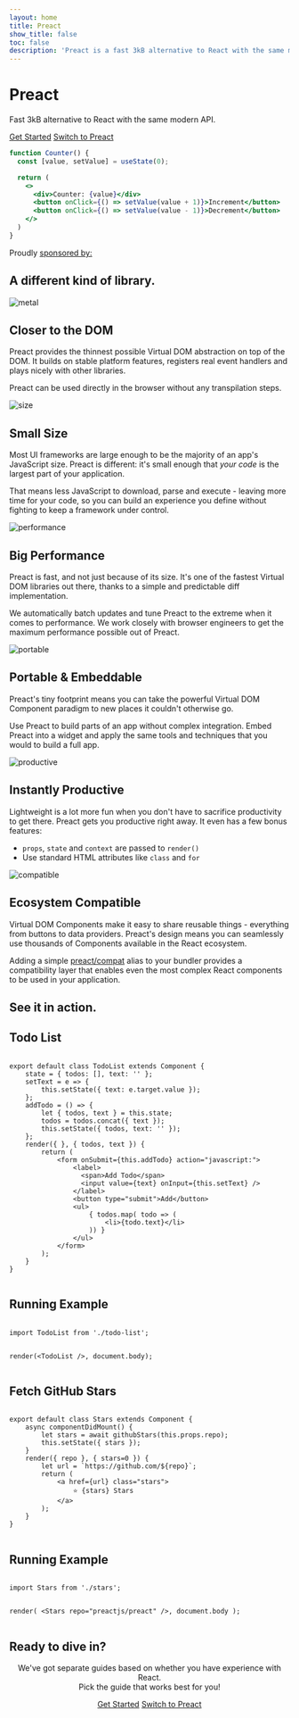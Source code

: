```yaml
---
layout: home
title: Preact
show_title: false
toc: false
description: 'Preact is a fast 3kB alternative to React with the same modern API'
---
```


<jumbotron>
    <h1>
        <logo height="1.5em" title="Preact" text inverted>Preact</logo>
    </h1>
    <p class="tagline">Fast 3kB alternative to React with the same modern API.</p>
    <p class="intro-buttons">
        <a href="/guide/v10/getting-started" class="btn primary">Get Started</a>
        <a href="/guide/v10/switching-to-preact" class="btn secondary">Switch to Preact</a>
    </p>
</jumbotron>

```jsx
function Counter() {
  const [value, setValue] = useState(0);

  return (
    <>
      <div>Counter: {value}</div>
      <button onClick={() => setValue(value + 1)}>Increment</button>
      <button onClick={() => setValue(value - 1)}>Decrement</button>
    </>
  )
}
```

<section class="sponsors">
  <p>Proudly <a href="https://opencollective.com/preact">sponsored by:</a></p>
  <sponsors></sponsors>
</section>

<section class="home-top">
    <h1>A different kind of library.</h1>
</section>

<section class="home-section">
  <img src="/assets/home/metal.svg" alt="metal">

  <div>
    <h2>Closer to the DOM</h2>
    <p>
      Preact provides the thinnest possible Virtual DOM abstraction on top of the DOM.
      It builds on stable platform features, registers real event handlers and plays nicely with other libraries.
    </p>
    <p>
      Preact can be used directly in the browser without any transpilation steps.
    </p>
  </div>
</section>

<section class="home-section">
  <img src="/assets/home/size.svg" alt="size">

  <div>
    <h2>Small Size</h2>
    <p>
      Most UI frameworks are large enough to be the majority of an app's JavaScript size.
      Preact is different: it's small enough that <em>your code</em> is the largest part of your application.
    </p>
    <p>
      That means less JavaScript to download, parse and execute - leaving more time for your code, so you can build an experience you define without fighting to keep a framework under control.
    </p>
  </div>
</section>

<section class="home-section">
  <img src="/assets/home/performance.svg" alt="performance">

  <div>
    <h2>Big Performance</h2>
    <p>
      Preact is fast, and not just because of its size. It's one of the fastest Virtual DOM libraries out there, thanks to a simple and predictable diff implementation.
    </p>
    <p>
      We automatically batch updates and tune Preact to the extreme when it comes to performance. We work closely with
      browser engineers to get the maximum performance possible out of Preact.
    </p>
  </div>
</section>

<section class="home-section">
  <img src="/assets/home/portable.svg" alt="portable">

  <div>
    <h2>Portable &amp; Embeddable</h2>
    <p>
      Preact's tiny footprint means you can take the powerful Virtual DOM Component paradigm to new places it couldn't otherwise go.
    </p>
    <p>
      Use Preact to build parts of an app without complex integration. Embed Preact into a widget and apply the same tools and techniques that you would to build a full app.
    </p>
  </div>
</section>

<section class="home-section">
  <img src="/assets/home/productive.svg" alt="productive">

  <div>
    <h2>Instantly Productive</h2>
    <p>
      Lightweight is a lot more fun when you don't have to sacrifice productivity to get there. Preact gets you productive right away. It even has a few bonus features:
    </p>
    <ul>
      <li><code>props</code>, <code>state</code> and <code>context</code> are passed to <code>render()</code></li>
      <li>Use standard HTML attributes like <code>class</code> and <code>for</code></li>
    </ul>
  </div>
</section>

<section class="home-section">
  <img src="/assets/home/compatible.svg" alt="compatible">

  <div>
    <h2>Ecosystem Compatible</h2>
    <p>
      Virtual DOM Components make it easy to share reusable things - everything from buttons to data providers.
      Preact's design means you can seamlessly use thousands of Components available in the React ecosystem.
    </p>
    <p>
      Adding a simple <a href="/guide/v10/switching-to-preact#how-to-alias-preact-compat">preact/compat</a> alias to your bundler provides a compatibility layer
      that enables even the most complex React components to be used in your application.
    </p>
  </div>
</section>

<section class="home-top">
    <h1>See it in action.</h1>
</section>

<section class="home-split">
    <div>
        <h2>Todo List</h2>
        <pre><code class="lang-jsx">
export default class TodoList extends Component {
    state = { todos: [], text: '' };
    setText = e =&gt; {
        this.setState({ text: e.target.value });
    };
    addTodo = () =&gt; {
        let { todos, text } = this.state;
        todos = todos.concat({ text });
        this.setState({ todos, text: '' });
    };
    render({ }, { todos, text }) {
        return (
            &lt;form onSubmit={this.addTodo} action="javascript:"&gt;
                &lt;label&gt;
                  &lt;span&gt;Add Todo&lt;/span&gt;
                  &lt;input value={text} onInput={this.setText} /&gt;
                &lt;/label&gt;
                &lt;button type="submit"&gt;Add&lt;/button&gt;
                &lt;ul&gt;
                    { todos.map( todo =&gt; (
                        &lt;li&gt;{todo.text}&lt;/li&gt;
                    )) }
                &lt;/ul&gt;
            &lt;/form&gt;
        );
    }
}
        </code></pre>
    </div>
    <div>
        <h2>Running Example</h2>
        <pre repl="false"><code class="lang-jsx">
import TodoList from './todo-list';

render(&lt;TodoList /&gt;, document.body);
        </code></pre>
        <div class="home-demo">
            <todo-list></todo-list>
        </div>
    </div>
</section>

<section class="home-split">
    <div>
        <h2>Fetch GitHub Stars</h2>
        <pre><code class="lang-jsx">
export default class Stars extends Component {
    async componentDidMount() {
        let stars = await githubStars(this.props.repo);
        this.setState({ stars });
    }
    render({ repo }, { stars=0 }) {
        let url = `https://github.com/${repo}`;
        return (
            &lt;a href={url} class="stars"&gt;
                ⭐️ {stars} Stars
            &lt;/a&gt;
        );
    }
}
        </code></pre>
    </div>
    <div>
        <h2>Running Example</h2>
        <pre repl="false"><code class="lang-jsx">
import Stars from './stars';

render(
    &lt;Stars repo="preactjs/preact" /&gt;,
    document.body
);
        </code></pre>
        <div class="home-demo">
            <github-stars simple user="preactjs" repo="preact"></github-stars>
        </div>
    </div>
</section>

<section class="home-top">
    <h1>Ready to dive in?</h1>
</section>

<section style="text-align:center;">
    <p>
        We've got separate guides based on whether you have experience with React.
        <br>
        Pick the guide that works best for you!
    </p>
    <p>
        <a href="/guide/v10/getting-started" class="btn primary">Get Started</a>
        <a href="/guide/v10/switching-to-preact" class="btn secondary">Switch to Preact</a>
    </p>
</section>
